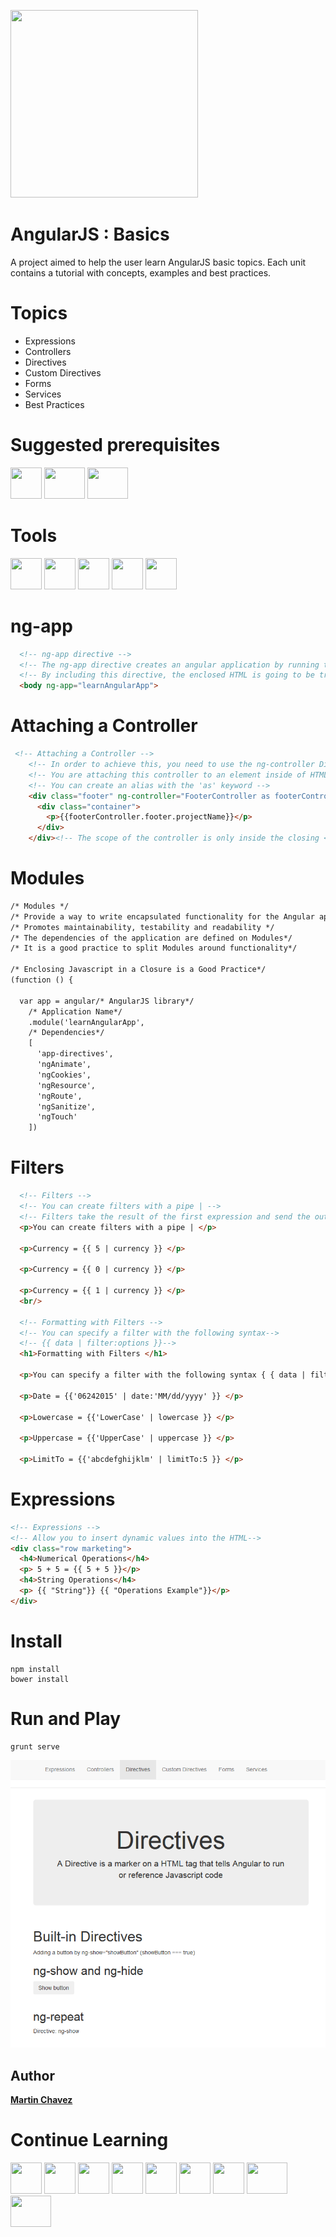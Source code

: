 <a name="README">[<img src="https://martinchavez.github.io/Assets/Logos/angular.svg" width="300px" height="300px" />](https://angular.io)</a>

AngularJS : Basics
================

A project aimed to help the user learn AngularJS basic topics. Each unit contains a tutorial with concepts, examples and best practices.

Topics
================
 - Expressions
 - Controllers
 - Directives
 - Custom Directives
 - Forms
 - Services
 - Best Practices
 
Suggested prerequisites
====================
<a name="README">[<img src="https://martinchavez.github.io/Assets/Logos/javascript.svg" width="50px" height="50px" />](https://github.com/MartinChavez/Learn-Javascript)</a>
<a name="README">[<img src="https://martinchavez.github.io/Assets/Logos/htmlcss.svg" width="65px" height="50px" />](https://github.com/MartinChavez/HTML-CSS)</a>
<a name="README">[<img src="https://martinchavez.github.io/Assets/Logos/htmlcss2.svg" width="65px" height="50px" />](https://github.com/MartinChavez/HTML-CSS-Advanced-Topics)</a>
 
Tools
====================
<a name="README">[<img src="https://martinchavez.github.io/Assets/Logos/nodejs.svg" width="50px" height="50px" />](https://nodejs.org/)</a>
<a name="README">[<img src="https://pbs.twimg.com/profile_images/3786155988/46ea2dd8b1bdd31a8ba61044cb5b6ebe_400x400.png" width="50px" height="50px" />](http://yeoman.io/)</a>
<a name="README">[<img src="https://camo.githubusercontent.com/39242419c60a53e1f3cecdeecb2460acce47366f/687474703a2f2f6772756e746a732e636f6d2f696d672f6772756e742d6c6f676f2d6e6f2d776f72646d61726b2e737667" width="50px" height="50px" />](https://github.com/gruntjs/grunt)</a>
<a name="README">[<img src="https://camo.githubusercontent.com/aad5f0385a2d8524cb366a1bad62bc74e797743a/687474703a2f2f692e696d6775722e636f6d2f516d47485067632e706e67" width="50px" height="50px" />](http://bower.io/)</a>
<a name="README">[<img src="https://martinchavez.github.io/Assets/Logos/npm.svg" width="50px" height="50px" />](https://www.npmjs.com/)</a>
 
ng-app 
====================
```HTML
  <!-- ng-app directive -->
  <!-- The ng-app directive creates an angular application by running the specified module when the document loads -->
  <!-- By including this directive, the enclosed HTML is going to be treated as part of the Angular app -->
  <body ng-app="learnAngularApp">
```
Attaching a Controller
====================
```HTML
 <!-- Attaching a Controller -->
    <!-- In order to achieve this, you need to use the ng-controller Directive -->
    <!-- You are attaching this controller to an element inside of HTML tags-->
    <!-- You can create an alias with the 'as' keyword -->
    <div class="footer" ng-controller="FooterController as footerController">
      <div class="container">
        <p>{{footerController.footer.projectName}}</p>
      </div>
    </div><!-- The scope of the controller is only inside the closing <div> -->
```
Modules
====================
```HTML
/* Modules */
/* Provide a way to write encapsulated functionality for the Angular application */
/* Promotes maintainability, testability and readability */
/* The dependencies of the application are defined on Modules*/
/* It is a good practice to split Modules around functionality*/

/* Enclosing Javascript in a Closure is a Good Practice*/
(function () {

  var app = angular/* AngularJS library*/
    /* Application Name*/
    .module('learnAngularApp',
    /* Dependencies*/
    [
      'app-directives',
      'ngAnimate',
      'ngCookies',
      'ngResource',
      'ngRoute',
      'ngSanitize',
      'ngTouch'
    ])
```
Filters
====================
```HTML
  <!-- Filters -->
  <!-- You can create filters with a pipe | -->
  <!-- Filters take the result of the first expression and send the output into the second expression -->
  <p>You can create filters with a pipe | </p>

  <p>Currency = {{ 5 | currency }} </p>

  <p>Currency = {{ 0 | currency }} </p>

  <p>Currency = {{ 1 | currency }} </p>
  <br/>

  <!-- Formatting with Filters -->
  <!-- You can specify a filter with the following syntax-->
  <!-- {{ data | filter:options }}-->
  <h1>Formatting with Filters </h1>

  <p>You can specify a filter with the following syntax { { data | filter:options } } </p>

  <p>Date = {{'06242015' | date:'MM/dd/yyyy' }} </p>

  <p>Lowercase = {{'LowerCase' | lowercase }} </p>

  <p>Uppercase = {{'UpperCase' | uppercase }} </p>

  <p>LimitTo = {{'abcdefghijklm' | limitTo:5 }} </p>
```
Expressions
====================
```HTML
<!-- Expressions -->
<!-- Allow you to insert dynamic values into the HTML-->
<div class="row marketing">
  <h4>Numerical Operations</h4>
  <p> 5 + 5 = {{ 5 + 5 }}</p>
  <h4>String Operations</h4>
  <p> {{ "String"}} {{ "Operations Example"}}</p>
</div>
```
Install
====================
```Terminal
npm install
bower install
```

Run and Play
====================
```Terminal
grunt serve
```
<img src="angular-display.png" />

## Author

**[Martin Chavez](https://github.com/MartinChavez)**

Continue Learning
====================
<a name="README">[<img src="https://martinchavez.github.io/Assets/Logos/javascript.svg" width="50px" height="50px" />](https://github.com/MartinChavez/Learn-Javascript)</a>
<a name="README">[<img src="https://martinchavez.github.io/Assets/Logos/nodejs.svg" width="50px" height="50px" />](https://github.com/MartinChavez/Node.js-Tutorial)</a>
<a name="README">[<img src="https://martinchavez.github.io/Assets/Logos/angular.svg" width="50px" height="50px" />](https://github.com/MartinChavez/AngularJs-Basics)</a>
<a name="README">[<img src="https://martinchavez.github.io/Assets/Logos/angular2.svg" width="50px" height="50px" />](https://github.com/MartinChavez/AngularJS-Advanced-Topics)</a>
<a name="README">[<img src="https://martinchavez.github.io/Assets/Logos/csharp.svg" width="50px" height="50px" />](https://github.com/MartinChavez/CSharp)</a>
<a name="README">[<img src="https://martinchavez.github.io/Assets/Logos/linq.svg" width="50px" height="50px" />](https://github.com/MartinChavez/LINQ)</a>
<a name="README">[<img src="https://martinchavez.github.io/Assets/Logos/jquery.svg" width="50px" height="50px" />](https://github.com/MartinChavez/jQueryBasics)</a>
<a name="README">[<img src="https://martinchavez.github.io/Assets/Logos/htmlcss.svg" width="65px" height="50px" />](https://github.com/MartinChavez/HTML-CSS)</a>
<a name="README">[<img src="https://martinchavez.github.io/Assets/Logos/htmlcss2.svg" width="65px" height="50px" />](https://github.com/MartinChavez/HTML-CSS-Advanced-Topics)</a>
